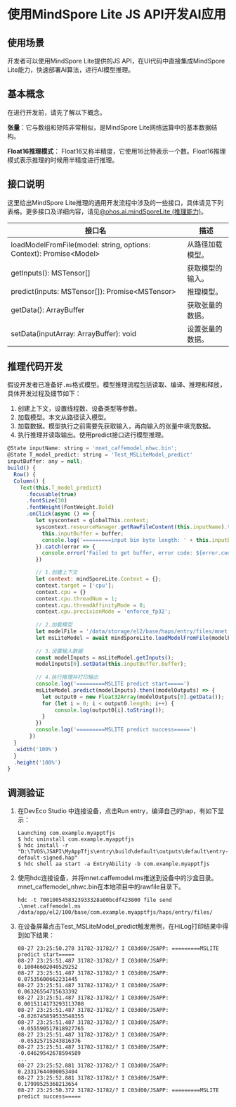 # 使用MindSpore Lite JS API开发AI应用

## 使用场景

开发者可以使用MindSpore Lite提供的JS API，在UI代码中直接集成MindSpore Lite能力，快速部署AI算法，进行AI模型推理。

## 基本概念

在进行开发前，请先了解以下概念。

**张量**：它与数组和矩阵非常相似，是MindSpore Lite网络运算中的基本数据结构。

**Float16推理模式**：  Float16又称半精度，它使用16比特表示一个数。Float16推理模式表示推理的时候用半精度进行推理。 

## 接口说明
这里给出MindSpore Lite推理的通用开发流程中涉及的一些接口，具体请见下列表格。更多接口及详细内容，请见[@ohos.ai.mindSporeLite (推理能力)](../reference/apis/js-apis-mindSporeLite.md)。

| 接口名        | 描述        |
| ------------------ | ----------------- |
|loadModelFromFile(model: string, options: Context): Promise&lt;Model&gt;|从路径加载模型。|
|getInputs(): MSTensor[]|获取模型的输入。|
|predict(inputs: MSTensor[]): Promise&lt;MSTensor&gt;|推理模型。|
| getData(): ArrayBuffer                 | 获取张量的数据。 |
| setData(inputArray: ArrayBuffer): void | 设置张量的数据。 |

## 推理代码开发

假设开发者已准备好`.ms`格式模型。模型推理流程包括读取、编译、推理和释放，具体开发过程及细节如下：

1. 创建上下文，设置线程数、设备类型等参数。
2. 加载模型。本文从路径读入模型。
3. 加载数据。模型执行之前需要先获取输入，再向输入的张量中填充数据。
4. 执行推理并读取输出。使用predict接口进行模型推理。


```js
@State inputName: string = 'mnet_caffemodel_nhwc.bin';
@State T_model_predict: string = 'Test_MSLiteModel_predict'
inputBuffer: any = null;
build() {
  Row() {
  Column() {
    Text(this.T_model_predict)
      .focusable(true)
      .fontSize(30)
      .fontWeight(FontWeight.Bold)
      .onClick(async () => {
         let syscontext = globalThis.context;
         syscontext.resourceManager.getRawFileContent(this.inputName).then((buffer) => {
           this.inputBuffer = buffer;
           console.log('=========input bin byte length: ' + this.inputBuffer.byteLength)
         }).catch(error => {
           console.error('Failed to get buffer, error code: ${error.code},message:${error.message}.');
         })

         // 1.创建上下文
         let context: mindSporeLite.Context = {};
         context.target = ['cpu'];
         context.cpu = {}
         context.cpu.threadNum = 1;
         context.cpu.threadAffinityMode = 0;
         context.cpu.precisionMode = 'enforce_fp32';
         
         // 2.加载模型
         let modelFile = '/data/storage/el2/base/haps/entry/files/mnet.caffemodel.ms';
         let msLiteModel = await mindSporeLite.loadModelFromFile(modelFile, context);
         
         // 3.设置输入数据
         const modelInputs = msLiteModel.getInputs();
         modelInputs[0].setData(this.inputBuffer.buffer);
         
         // 4.执行推理并打印输出
         console.log('=========MSLITE predict start=====')
         msLiteModel.predict(modelInputs).then((modelOutputs) => {
           let output0 = new Float32Array(modelOutputs[0].getData());
           for (let i = 0; i < output0.length; i++) {
               console.log(output0[i].toString());
           }
         })
         console.log('=========MSLITE predict success=====')
       })
  }
  .width('100%')
  }
  .height('100%')
}
```

## 调测验证

1. 在DevEco Studio 中连接设备，点击Run entry，编译自己的hap，有如下显示：

   ```shell
   Launching com.example.myapptfjs
   $ hdc uninstall com.example.myapptfjs
   $ hdc install -r "D:\TVOS\JSAPI\MyAppTfjs\entry\build\default\outputs\default\entry-default-signed.hap"
   $ hdc shell aa start -a EntryAbility -b com.example.myapptfjs
   ```

2. 使用hdc连接设备，并将mnet.caffemodel.ms推送到设备中的沙盒目录。mnet_caffemodel_nhwc.bin在本地项目中的rawfile目录下。

   ```shell
   hdc -t 7001005458323933328a00bcdf423800 file send .\mnet.caffemodel.ms /data/app/el2/100/base/com.example.myapptfjs/haps/entry/files/
   ```
3. 在设备屏幕点击Test_MSLiteModel_predict触发用例，在HiLog打印结果中得到如下结果：

   ```shell                                        
   08-27 23:25:50.278 31782-31782/? I C03d00/JSAPP: =========MSLITE predict start=====
   08-27 23:25:51.487 31782-31782/? I C03d00/JSAPP: 0.10046602040529252
   08-27 23:25:51.487 31782-31782/? I C03d00/JSAPP: 0.07535600662231445
   08-27 23:25:51.487 31782-31782/? I C03d00/JSAPP: 0.06326554715633392
   08-27 23:25:51.487 31782-31782/? I C03d00/JSAPP: 0.0015114173293113708
   08-27 23:25:51.487 31782-31782/? I C03d00/JSAPP: -0.026745859533548355
   08-27 23:25:51.487 31782-31782/? I C03d00/JSAPP: -0.055590517818927765
   08-27 23:25:51.487 31782-31782/? I C03d00/JSAPP: -0.05325715243816376
   08-27 23:25:51.487 31782-31782/? I C03d00/JSAPP: -0.04629542678594589
   ...
   08-27 23:25:52.881 31782-31782/? I C03d00/JSAPP: 0.23317644000053404
   08-27 23:25:52.881 31782-31782/? I C03d00/JSAPP: 0.17999525368213654
   08-27 23:25:50.372 31782-31782/? I C03d00/JSAPP: =========MSLITE predict success=====
   ```
